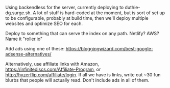 Using backendless for the server, currently deploying to duthie-dg.surge.sh. A lot of stuff is hard-coded at the moment, but is sort of set up to be configurable, probably at build time, then we'll deploy multiple websites and optimize SEO for each.

Deploy to something that can serve the index on any path. Netlify? AWS? Name it "roller.io"

Add ads using one of these: https://bloggingwizard.com/best-google-adsense-alternatives/

Alternatively, use affiliate links with Amazon, https://infinitediscs.com/Affiliate-Program, or http://hyzerflip.com/affiliate/login. If all we have is links, write out ~30 fun blurbs that people will actually read. Don't include ads in all of them.
